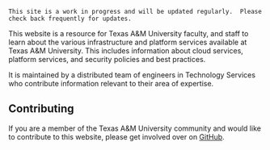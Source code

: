 ```admonish info
This site is a work in progress and will be updated regularly.  Please check back frequently for updates.
```

This website is a resource for Texas A&M University faculty, and staff to learn about the various infrastructure and platform services available at Texas A&M University. This includes information about cloud services, platform services, and security policies and best practices.

It is maintained by a distributed team of engineers in Technology Services who contribute information relevant to their area of expertise.


## Contributing

If you are a member of the Texas A&M University community and would like to contribute to this website, please get involved over on [GitHub](https://github.com/tamu-edu/it-cloud-docs).

